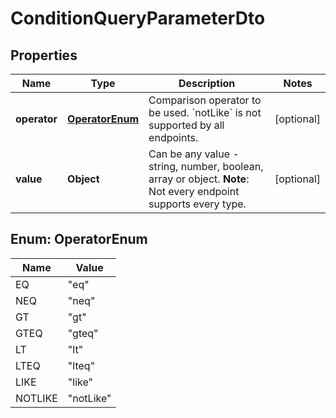 

# ConditionQueryParameterDto

## Properties

Name | Type | Description | Notes
------------ | ------------- | ------------- | -------------
**operator** | [**OperatorEnum**](#OperatorEnum) | Comparison operator to be used. &#x60;notLike&#x60; is not supported by all endpoints. |  [optional]
**value** | **Object** | Can be any value - string, number, boolean, array or object.  **Note**: Not every endpoint supports every type. |  [optional]



## Enum: OperatorEnum

Name | Value
---- | -----
EQ | &quot;eq&quot;
NEQ | &quot;neq&quot;
GT | &quot;gt&quot;
GTEQ | &quot;gteq&quot;
LT | &quot;lt&quot;
LTEQ | &quot;lteq&quot;
LIKE | &quot;like&quot;
NOTLIKE | &quot;notLike&quot;



